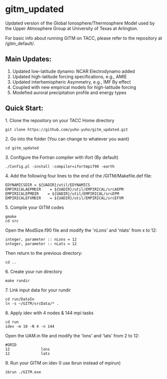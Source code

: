 # gitm_updated
Updated version of the Global Ionosphere/Thermosphere Model used by the Upper Atmosphere Group at University of Texas at Arlington.

For basic info about running GITM on TACC, please refer to the repository at /gitm_default/. 

## Main Updates:

1. Updated low-latitude dynamo: NCAR Electrodynamo added 
2. Updated high-latitude forcing specifications, e.g., AMIE
3. Updated interhemispheric Asymmetry, e.g., IMF By effect
4. Coupled with new empirical models for high-latitude forcing
5. Modefied auroral precipitation profile and energy types

## Quick Start:

1\. Clone the repository on your TACC Home directory

```shell
git clone https://github.com/yuho-yuho/gitm_updated.git
```

2\. Go into the folder (You can change to whatever you want)

```shell
cd gitm_updated
```

3\. Configure the Fortran compiler with ifort (By default)

```shell
./Config.pl -install -compiler=ifortmpif90 -earth
```

4\. Add the following four lines to the end of the /GITM/Makefile.def file:

```shell
EDYNAMICSDIR = ${UADIR}/util/EDYNAMICS
EMPIRICALAEPMDIR    = ${UADIR}/util/EMPIRICAL/srcAEPM
EMPIRICALEPMDIR    = ${UADIR}/util/EMPIRICAL/srcEPM
EMPIRICALEFVMDIR    = ${UADIR}/util/EMPIRICAL/srcEFVM
```

5\. Compile your GITM codes

```shell
gmake
cd src
```

Open the ModSize.f90 file and modify the 'nLons' and 'nlats' from x to 12:

```shell
integer, parameter :: nLons = 12
integer, parameter :: nLats = 12
```

Then return to the previous directory:

```shell
cd ..
```

6\. Create your run directory

```shell
make rundir
```

7\. Link input data for your rundir

```shell
cd run/DataIn
ln -s ~/GITM/srcData/* .
```

8\. Apply idev with 4 nodes & 144 mpi tasks

```shell
cd run
idev -m 10 -N 4 -n 144
```

Open the UAM.in file and modify the 'lons' and 'lats' from 2 to 12:

```shell
#GRID
12              lons
12              lats
```

9\. Run your GITM on idev (I use ibrun instead of mpirun)

```shell
ibrun ./GITM.exe
```
